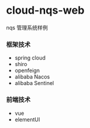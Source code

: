 # cloud-nqs-web
nqs 管理系统样例
### 框架技术
- spring cloud
- shiro
- openfeign
- alibaba Nacos
- alibaba Sentinel 
### 前端技术
- vue
- elementUI
